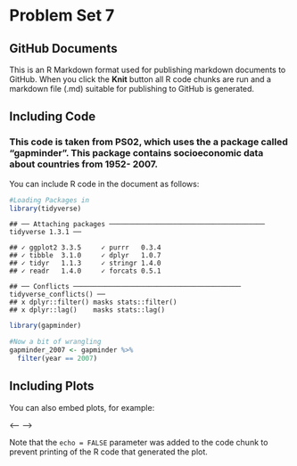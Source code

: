 Problem Set 7
================

## GitHub Documents

This is an R Markdown format used for publishing markdown documents to
GitHub. When you click the **Knit** button all R code chunks are run and
a markdown file (.md) suitable for publishing to GitHub is generated.

## Including Code

### This code is taken from PS02, which uses the a package called “gapminder”. This package contains socioeconomic data about countries from 1952- 2007.

You can include R code in the document as follows:

``` r
#Loading Packages in
library(tidyverse)
```

    ## ── Attaching packages ─────────────────────────────────────── tidyverse 1.3.1 ──

    ## ✓ ggplot2 3.3.5     ✓ purrr   0.3.4
    ## ✓ tibble  3.1.0     ✓ dplyr   1.0.7
    ## ✓ tidyr   1.1.3     ✓ stringr 1.4.0
    ## ✓ readr   1.4.0     ✓ forcats 0.5.1

    ## ── Conflicts ────────────────────────────────────────── tidyverse_conflicts() ──
    ## x dplyr::filter() masks stats::filter()
    ## x dplyr::lag()    masks stats::lag()

``` r
library(gapminder)

#Now a bit of wrangling
gapminder_2007 <- gapminder %>% 
  filter(year == 2007)
```

## Including Plots

You can also embed plots, for example:

[](README_files/figure-gfm/unnamed-chunk-2-1.png)<-- -->

Note that the `echo = FALSE` parameter was added to the code chunk to
prevent printing of the R code that generated the plot.
